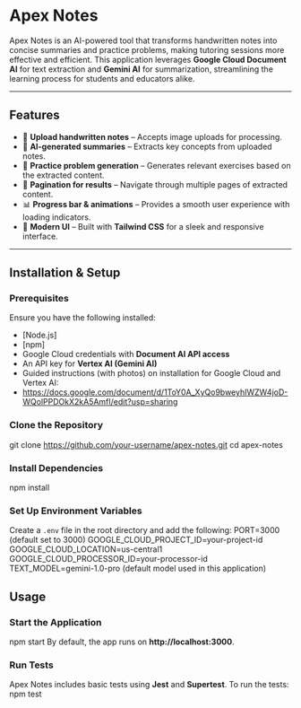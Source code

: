 # Apex Notes

Apex Notes is an AI-powered tool that transforms handwritten notes into concise summaries and practice problems, making tutoring sessions more effective and efficient. This application leverages **Google Cloud Document AI** for text extraction and **Gemini AI** for summarization, streamlining the learning process for students and educators alike.

---

## Features
- 📸 **Upload handwritten notes** – Accepts image uploads for processing.
- 📝 **AI-generated summaries** – Extracts key concepts from uploaded notes.
- 🎯 **Practice problem generation** – Generates relevant exercises based on the extracted content.
- 🔄 **Pagination for results** – Navigate through multiple pages of extracted content.
- 📊 **Progress bar & animations** – Provides a smooth user experience with loading indicators.
- 🎨 **Modern UI** – Built with **Tailwind CSS** for a sleek and responsive interface.

---

## Installation & Setup

### Prerequisites
Ensure you have the following installed:
- [Node.js]
- [npm]
- Google Cloud credentials with **Document AI API access**
- An API key for **Vertex AI (Gemini AI)**
- Guided instructions (with photos) on installation for Google Cloud and Vertex AI:
- https://docs.google.com/document/d/1ToY0A_XyQo9bweyhIWZW4joD-WQolPPDOkX2kA5AmfI/edit?usp=sharing

### Clone the Repository
git clone https://github.com/your-username/apex-notes.git cd apex-notes

### Install Dependencies
npm install

### Set Up Environment Variables
Create a `.env` file in the root directory and add the following:
PORT=3000 (default set to 3000)
GOOGLE_CLOUD_PROJECT_ID=your-project-id
GOOGLE_CLOUD_LOCATION=us-central1
GOOGLE_CLOUD_PROCESSOR_ID=your-processor-id
TEXT_MODEL=gemini-1.0-pro (default model used in this application)

## Usage

### Start the Application
npm start
By default, the app runs on **http://localhost:3000**.

### Run Tests
Apex Notes includes basic tests using **Jest** and **Supertest**. To run the tests:
npm test

